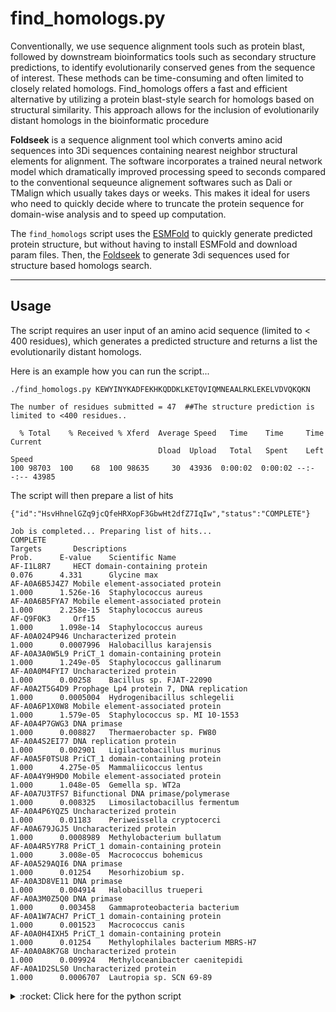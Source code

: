 # find_homologs.py 
<!-- What is this for? -->
Conventionally, we use sequence alignment tools such as protein blast, followed by downstream bioinformatics tools such as secondary structure predictions, to identify evolutionarily conserved genes from the sequence of interest. These methods can be time-consuming and often limited to closely related homologs. Find_homologs offers a fast and efficient alternative by utilizing a protein blast-style search for homologs based on structural similarity. This approach allows for the inclusion of evolutionarily distant homologs in the bioinformatic procedure

**Foldseek** is a sequence alignment tool which converts amino acid sequences into 3Di sequences containing nearest neighbor structural elements for alignment. The software incorporates a trained neural network model which dramatically improved processing speed to seconds compared to the conventional sequeunce alignement softwares such as Dali or TMalign which usually takes days or weeks. This makes it ideal for users who need to quickly decide where to truncate the protein sequence for domain-wise analysis and to speed up computation.

The `find_homologs` script uses the [ESMFold](https://colab.research.google.com/github/sokrypton/ColabFold/blob/main/ESMFold.ipynb) to quickly generate predicted protein structure, but without having to install ESMFold and download param files. Then, the [Foldseek](https://search.foldseek.com) to generate 3di sequences used for structure based homologs search.

-----------------------------
## Usage
The script requires an user input of an amino acid sequence (limited to < 400 residues), which generates a predicted structure and returns a list the evolutionarily distant homologs.

Here is an example how you can run the script...
```
./find_homologs.py KEWYINYKADFEKHKQDDKLKETQVIQMNEAALRKLEKELVDVQKQKN 
```

```
The number of residues submitted = 47  ##The structure prediction is limited to <400 residues..

  % Total    % Received % Xferd  Average Speed   Time    Time     Time  Current
                                 Dload  Upload   Total   Spent    Left  Speed
100 98703  100    68  100 98635     30  43936  0:00:02  0:00:02 --:--:-- 43985
```
The script will then prepare a list of hits 
```
{"id":"HsvHhnelGZq9jcQfeHRXopF3GbwHt2dfZ7IqIw","status":"COMPLETE"}

Job is completed... Preparing list of hits...
COMPLETE
Targets       Descriptions                                                     Prob.      E-value    Scientific Name
AF-I1L8R7     HECT domain-containing protein                      0.076      4.331      Glycine max
AF-A0A6B5J4Z7 Mobile element-associated protein                   1.000      1.526e-16  Staphylococcus aureus
AF-A0A6B5FYA7 Mobile element-associated protein                   1.000      2.258e-15  Staphylococcus aureus
AF-Q9F0K3     Orf15                                               1.000      1.098e-14  Staphylococcus aureus
AF-A0A024P946 Uncharacterized protein                             1.000      0.0007996  Halobacillus karajensis
AF-A0A3A0W5L9 PriCT_1 domain-containing protein                   1.000      1.249e-05  Staphylococcus gallinarum
AF-A0A0M4FYI7 Uncharacterized protein                             1.000      0.00258    Bacillus sp. FJAT-22090
AF-A0A2T5G4D9 Prophage Lp4 protein 7, DNA replication             1.000      0.0005004  Hydrogenibacillus schlegelii
AF-A0A6P1X0W8 Mobile element-associated protein                   1.000      1.579e-05  Staphylococcus sp. MI 10-1553
AF-A0A4P7GWG3 DNA primase                                         1.000      0.008827   Thermaerobacter sp. FW80
AF-A0A4S2EI77 DNA replication protein                             1.000      0.002901   Ligilactobacillus murinus
AF-A0A5F0TSU8 PriCT_1 domain-containing protein                   1.000      4.275e-05  Mammaliicoccus lentus
AF-A0A4Y9H9D0 Mobile element-associated protein                   1.000      1.048e-05  Gemella sp. WT2a
AF-A0A7U3TFS7 Bifunctional DNA primase/polymerase                 1.000      0.008325   Limosilactobacillus fermentum
AF-A0A4P6YQZ5 Uncharacterized protein                             1.000      0.01183    Periweissella cryptocerci
AF-A0A679JGJ5 Uncharacterized protein                             1.000      0.0008989  Methylobacterium bullatum
AF-A0A4R5Y7R8 PriCT_1 domain-containing protein                   1.000      3.008e-05  Macrococcus bohemicus
AF-A0A529AQI6 DNA primase                                         1.000      0.01254    Mesorhizobium sp.
AF-A0A3D8VE11 DNA primase                                         1.000      0.004914   Halobacillus trueperi
AF-A0A3M0Z5Q0 DNA primase                                         1.000      0.003458   Gammaproteobacteria bacterium
AF-A0A1W7ACH7 PriCT_1 domain-containing protein                   1.000      0.001523   Macrococcus canis
AF-A0A0H4IXH5 PriCT_1 domain-containing protein                   1.000      0.01254    Methylophilales bacterium MBRS-H7
AF-A0A0A8K7G8 Uncharacterized protein                             1.000      0.009924   Methyloceanibacter caenitepidi
AF-A0A1D2SLS0 Uncharacterized protein                             1.000      0.0006707  Lautropia sp. SCN 69-89

```
<details>
   <summary> :rocket: Click here for the python script </summary>
   
   ```Python
#!/usr/bin/env python3
# -*- coding: utf-8 -*-
import os
import sys
import requests
import subprocess
import json
from requests import get
from time import sleep

# This script incoporates ESMFold to predict the structure from the protein sequence. Then, uses Foldseek to search for structure-based homologs 
# First Script - Generate PDB from Protein Sequence

url = "https://api.esmatlas.com/foldSequence/v1/pdb/"
if len(sys.argv) > 1:
    protein_sequence = sys.argv[1]
else:
    print("Error: Protein sequence not provided.")
    sys.exit()
print("The number of residues submitted = "+str(len(protein_sequence))+"  ##The structure prediction is limited to <400 residues..\n")
# Define the request headers
headers = {
    "Content-Type": "text/plain"
}

# Define the request body
data = protein_sequence

# Send the POST request to the API
response = requests.post(url, headers=headers, data=data)

# Check the status code of the response
if response.status_code == 200:
    # Print the raw response text
    with open("ESMFold_structure.pdb", "w") as f:
        f.write(response.text)
else:
    print(f"Error: {response.status_code}")
    sys.exit()

# Second Script - Obtain List of Homologs from PDB

foldseek_url = "https://search.foldseek.com/api/ticket"

# Check if PDB file exists
if not os.path.exists("ESMFold_structure.pdb"):
    print("Error: PDB file not found.")
    sys.exit()

# Define the cURL command
curl_command = [
    "curl",
    "-X", "POST",
    "-F", f"q=@ESMFold_structure.pdb",
    "-F", "mode=3diaa",
    "-F", "database[]=afdb50",
    "-F", "database[]=afdb-swissprot",
    "-F", "database[]=afdb-proteome",
    ##"-F", "database[]=cath50",
    ##"-F", "database[]=mgnify_esm30",
    ##"-F", "database[]=pdb100",
    ##"-F", "database[]=gmgcl_id",
    "-F", "taxonomy[]=bacteria",  # Add your taxonomic filter here
    foldseek_url
]

# Execute the cURL command
try:
    output = subprocess.check_output(curl_command, universal_newlines=True)
    print(output)
except subprocess.CalledProcessError as e:
    print(f"Error executing cURL command: {e}")
    sys.exit()

# Parse the output to obtain the ticket ID
ticket = json.loads(output)
if not ticket:
    print("Error: Failed to retrieve the ticket ID.")
    sys.exit()

while True:
    if ticket['status'] == "ERROR":
        print("Job encountered an error.")
        sys.exit(0)
    elif ticket['status'] == "PENDING":
        print("Job is still running. Waiting...")
        sleep(10)
        results_url=f"https://search.foldseek.com/api/result/{ticket['id']}/0"
        results_response=get(results_url)
        try:
            results=results_response.json()
            break
        except json.JSONDecodeError:
            print("Error decoding JSON response:", results_response.text)
            continue
    elif ticket['status'] == "COMPLETE":
        print("Job is completed... Preparing list of hits...")
        results_url = f"https://search.foldseek.com/api/result/{ticket['id']}/0"
        results_response = get(results_url)
        try:
            results = results_response.json()
            break
        except json.JSONDecodeError:
            print("Error decoding JSON response:", results_response.text)
            sys.exit(1)
print(ticket['status'])    
print("Job completed... Preparing the list of hits...")

targets       = []
descriptions  = []
probabilities = []
evalues       = []
taxNames      = []
for result in results['results']:
    db = result['db']
    alignments=result.get('alignments')
    if alignments:
        for alignment in alignments:
            target=alignment['target']
            prob = alignment['prob']
            eval = alignment['eval']
            taxName = alignment['taxName']
            targets.append(target.split('-F1')[0])
            descriptions.append(target.split('v4 ')[1])
            probabilities.append(prob)
            evalues.append(eval)
            taxNames.append(taxName)

# Determine the maximum width for the description column
max_target_width = max(len(target) for target in targets)
max_description_width = max(len(description) for description in descriptions)

# Print the list of targets
print(f"{'Targets':<{max_target_width}} {'Descriptions':<{max_description_width}} {'Prob.':<10} {'E-value':<10} {'Scientific Name':<10}")
for target, description, probability, ev, sciname in zip(targets, descriptions, probabilities, evalues, taxNames):
    print(f"{target:<{max_target_width}} {description:<{max_description_width}} {probability:<10.3f} {ev:<10} {sciname:<10}")
print("-" * (10 + max_description_width + 10))
print("Please copy and paste the link below into a browser for the graphical interface"+'\n')
print(f"https://search.foldseek.com/result/{ticket['id']}/0")
   ```
</details>
